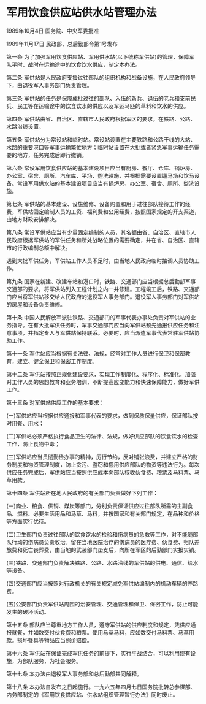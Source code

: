 # 军用饮食供应站供水站管理办法

1989年10月4日 国务院、中央军委批准　

1989年11月17日 民政部、总后勤部令第1号发布　



第一条 为了加强军用饮食供应站、军用供水站(以下统称军供站)的管理，保障军队平时、战时在运输途中的饮食饮水供应，制定本办法。

第二条 军供站是人民政府支援过往部队的组织机构和战备设施，在人民政府领导下，由退役军人事务部门负责管理。

第三条 军供站的任务是保障成批过往的部队、入伍的新兵、退伍的老兵和支前民兵、民工等在运输途中的饮食饮水的供应以及军运马匹的草料和饮水的供应。

第四条 军供站由省、自治区、直辖市人民政府根据军区的要求，在铁路、公路、水路沿线设置。

第五条 军供站分为常设站和临时站。常设站设置在主要铁路和公路干线的大站、水路的重要港口等军事运输繁忙地方；临时站设置在大批或者紧急军事运输任务需要的地方，任务完成后即行撤销。

第六条 常设军用饮食供应站的基本建设项目应当有厨房、餐厅、仓库、锅炉房、办公室、宿舍、厕所、汽车库、平场、盥洗设施，并根据需要设置遛马场和饮马设备。常设军用供水站的基本建设项目应当有锅炉房、办公室、宿舍、厕所、盥洗设施。

第七条 军供站的基本建设、设施维修、设备购置和用于过往部队接待工作的经费，军供站固定编制人员的工资、福利费和公用经费，按照国家规定的开支渠道，由地方财政安排解决。

第八条 常设军供站应当有少量固定编制的人员，其名额由省、自治区、直辖市人民政府根据军供站的军供任务和所处战略位置的需要确定，并在省、自治区、直辖市的行政编制总额中解决。

遇到大批军供任务，军供站工作人员不足时，由当地人民政府临时抽调人员协助工作。

第九条 国家在新建、改建车站和港口时，铁路、交通部门应当根据总后勤部军事交通部的要求，将军供站列入工程计划之内一并修建。工程竣工后，铁路、交通部门应当将军供站移交给人民政府的退役军人事务部门。退役军人事务部门对军供站的房屋和设备负责维修。

第十条 中国人民解放军派驻铁路、交通部门的军事代表办事处负责对军供站的业务指导。在有大批军供任务时，军事交通部门应当向军供站预先通报供应任务和注意事项，并指定专人与军供站保持联系。必要时，应当派遣军事代表常驻军供站协助工作。

第十一条 军供站应当根据有关法律、法规，经常对工作人员进行保卫和保密教育，建立、健全保卫和保密工作制度。

第十二条 军供站按照正规化建设要求，实现工作制度化、程序化、标准化，加强对工作人员的思想教育和业务培训，不断提高应变能力和快速保障能力，做好军供工作。

第十三条 对军供站供应工作的基本要求：

(一)军供站应当根据供应通报和军事代表的要求，做到保质保量供应，保证部队按时用餐、用水；

(二)军供站必须严格执行食品卫生的法律、法规，做好供应部队的饮食饮水的检查工作，防止食物中毒；

(三)军供站应当贯彻勤俭办事的精神，厉行节约，反对铺张浪费，并建立严格的财务制度和物资管理制度，防止贪污、盗窃和挪用供应部队的物资等违法行为。每次供应任务完成后，军供站应当按照供应成本向部队核收伙食费、粮票及马料票、马草用款。

第十四条 军供站所在地人民政府的有关部门负责做好下列工作：

(一)商业、粮食、供销、煤炭等部门，分别负责保证供应过往部队所需的主副食品、燃料、必要生活用品和马草、马料，并按国家和有关部门规定，在品种和价格等方面实行优待。

(二)卫生部门负责过往部队的饮食饮水的检验和伤病员的急救等工作，对不能随部队行动的伤病员负责收治。留在当地医院治疗的伤病员的医疗费、伙食费、归队差旅费和死亡丧葬费，由当地的武装部门垫支后，向所在军区的后勤部门实报实销。

(三)铁路、交通部门负责解决铁路、公路、水路沿线的军供站的供电、通信、给水等设备。

(四)交通部门应当按照对行政机关的有关规定减免军供站编制内的机动车辆的养路费。

(五)公安部门负责军供站周围的治安管理、交通管理和保卫、保密工作，防止可能发生的破坏活动。

第十五条 部队应当尊重地方工作人员，遵守军供站的供应制度和规定，凭供应通报就餐，并如数交付伙食费和粮票。使用马草马料，应如数交付马料票、马草用款。损坏餐具等物品应当照价赔偿。

第十六条 军供站在保证完成军供任务的前提下，实行平战结合，可以利用现有设施，为部队服务，为社会服务。

第十七条 本办法由退役军人事务部和总后勤部共同解释。

第十八条 本办法自发布之日起施行。一九六五年四月七日国务院批转总参谋部、内务部制定的《军用饮食供应站、供水站组织管理暂行办法》同时废止。